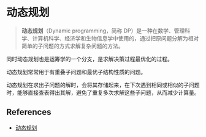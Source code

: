# 动态规划

> **动态规划**（Dynamic programming，简称 DP）是一种在数学、管理科学、计算机科学、经济学和生物信息学中使用的，通过把原问题分解为相对简单的子问题的方式求解复杂问题的方法。

同时动态规划也是运筹学的一个分支，是求解决策过程最优化的过程。

动态规划常常用于有重叠子问题和最优子结构性质的问题。

动态规划在求出子问题的解时，会将其存储起来，在下次遇到相同或相似的子问题时，能够直接查表得出其解，避免了重复多次求解这些子问题，从而减少计算量。

## References

- [动态规划](https://zh.wikipedia.org/wiki/%E5%8A%A8%E6%80%81%E8%A7%84%E5%88%92)
